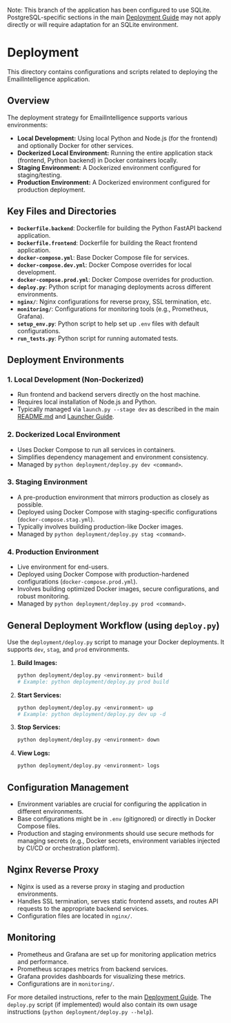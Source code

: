 Note: This branch of the application has been configured to use SQLite. PostgreSQL-specific sections in the main [Deployment Guide](../../docs/deployment_guide.md) may not apply directly or will require adaptation for an SQLite environment.

# Deployment

This directory contains configurations and scripts related to deploying the EmailIntelligence application.

## Overview

The deployment strategy for EmailIntelligence supports various environments:
-   **Local Development:** Using local Python and Node.js (for the frontend) and optionally Docker for other services.
-   **Dockerized Local Environment:** Running the entire application stack (frontend, Python backend) in Docker containers locally.
-   **Staging Environment:** A Dockerized environment configured for staging/testing.
-   **Production Environment:** A Dockerized environment configured for production deployment.

## Key Files and Directories

-   **`Dockerfile.backend`**: Dockerfile for building the Python FastAPI backend application.
-   **`Dockerfile.frontend`**: Dockerfile for building the React frontend application.
-   **`docker-compose.yml`**: Base Docker Compose file for services.
-   **`docker-compose.dev.yml`**: Docker Compose overrides for local development.
-   **`docker-compose.prod.yml`**: Docker Compose overrides for production.
-   **`deploy.py`**: Python script for managing deployments across different environments.
-   **`nginx/`**: Nginx configurations for reverse proxy, SSL termination, etc.
-   **`monitoring/`**: Configurations for monitoring tools (e.g., Prometheus, Grafana).
-   **`setup_env.py`**: Python script to help set up `.env` files with default configurations.
-   **`run_tests.py`**: Python script for running automated tests.

## Deployment Environments

### 1. Local Development (Non-Dockerized)

-   Run frontend and backend servers directly on the host machine.
-   Requires local installation of Node.js and Python.
-   Typically managed via `launch.py --stage dev` as described in the main [README.md](../../README.md) and [Launcher Guide](../../docs/launcher_guide.md).

### 2. Dockerized Local Environment

-   Uses Docker Compose to run all services in containers.
-   Simplifies dependency management and environment consistency.
-   Managed by `python deployment/deploy.py dev <command>`.

### 3. Staging Environment

-   A pre-production environment that mirrors production as closely as possible.
-   Deployed using Docker Compose with staging-specific configurations (`docker-compose.stag.yml`).
-   Typically involves building production-like Docker images.
-   Managed by `python deployment/deploy.py stag <command>`.

### 4. Production Environment

-   Live environment for end-users.
-   Deployed using Docker Compose with production-hardened configurations (`docker-compose.prod.yml`).
-   Involves building optimized Docker images, secure configurations, and robust monitoring.
-   Managed by `python deployment/deploy.py prod <command>`.

## General Deployment Workflow (using `deploy.py`)

Use the `deployment/deploy.py` script to manage your Docker deployments. It supports `dev`, `stag`, and `prod` environments.

1.  **Build Images:**
    ```bash
    python deployment/deploy.py <environment> build
    # Example: python deployment/deploy.py prod build
    ```
2.  **Start Services:**
    ```bash
    python deployment/deploy.py <environment> up
    # Example: python deployment/deploy.py dev up -d
    ```
3.  **Stop Services:**
    ```bash
    python deployment/deploy.py <environment> down
    ```
4.  **View Logs:**
    ```bash
    python deployment/deploy.py <environment> logs
    ```

## Configuration Management

-   Environment variables are crucial for configuring the application in different environments.
-   Base configurations might be in `.env` (gitignored) or directly in Docker Compose files.
-   Production and staging environments should use secure methods for managing secrets (e.g., Docker secrets, environment variables injected by CI/CD or orchestration platform).

## Nginx Reverse Proxy

-   Nginx is used as a reverse proxy in staging and production environments.
-   Handles SSL termination, serves static frontend assets, and routes API requests to the appropriate backend services.
-   Configuration files are located in `nginx/`.

## Monitoring

-   Prometheus and Grafana are set up for monitoring application metrics and performance.
-   Prometheus scrapes metrics from backend services.
-   Grafana provides dashboards for visualizing these metrics.
-   Configurations are in `monitoring/`.

For more detailed instructions, refer to the main [Deployment Guide](../../docs/deployment_guide.md). The `deploy.py` script (if implemented) would also contain its own usage instructions (`python deployment/deploy.py --help`).
